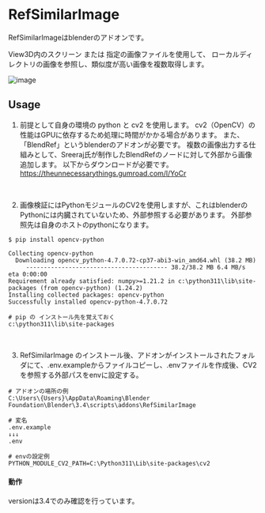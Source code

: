 # RefSimilarImage
RefSimilarImageはblenderのアドオンです。

View3D内のスクリーン または 指定の画像ファイルを使用して、
ローカルディレクトリの画像を参照し、類似度が高い画像を複数取得します。

![image](https://user-images.githubusercontent.com/124477558/226545964-4e0d0bbd-3f6b-49aa-85de-09566885b060.png)

## Usage

1. 前提として自身の環境の python と cv2 を使用します。
cv2（OpenCV）の性能はGPUに依存するため処理に時間がかかる場合があります。
また、「BlendRef」というblenderのアドオンが必要です。
複数の画像出力する仕組みとして、Sreeraj氏が制作したBlendRefのノードに対して外部から画像追加します。
以下からダウンロードが必要です。
https://theunnecessarythings.gumroad.com/l/YoCr

<br>

2. 画像検証にはPythonモジュールのCV2を使用しますが、これはblenderのPythonには内臓されていないため、外部参照する必要があります。
外部参照先は自身のホストのpythonになります。

```
$ pip install opencv-python

Collecting opencv-python
  Downloading opencv_python-4.7.0.72-cp37-abi3-win_amd64.whl (38.2 MB)
     ---------------------------------------- 38.2/38.2 MB 6.4 MB/s eta 0:00:00
Requirement already satisfied: numpy>=1.21.2 in c:\python311\lib\site-packages (from opencv-python) (1.24.2)
Installing collected packages: opencv-python
Successfully installed opencv-python-4.7.0.72

# pip の インストール先を覚えておく
c:\python311\lib\site-packages
```
<br>

3. RefSimilarImage のインストール後、アドオンがインストールされたフォルダにて、.env.exampleからファイルコピーし、.envファイルを作成後、CV2を参照する外部パスをenvに設定する。

```
# アドオンの場所の例
C:\Users\{Users}\AppData\Roaming\Blender Foundation\Blender\3.4\scripts\addons\RefSimilarImage

# 変名
.env.example
↓↓↓
.env

# envの設定例
PYTHON_MODULE_CV2_PATH=C:\Python311\Lib\site-packages\cv2
```

#### 動作
versionは3.4でのみ確認を行っています。
